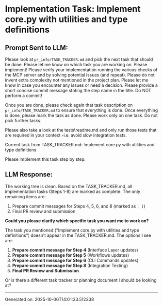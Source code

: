 # Implementation Task: Implement core.py with utilities and type definitions

## Prompt Sent to LLM:
Please look at `pr_info/TASK_TRACKER.md` and pick the next task that should be done.
Please let me know on which task you are working on.
Please implement!
Please verify your implementation running the various checks of the MCP server and by solving potential issues (and repeat).
Please do not invent extra complexity not mentioned in the project plan.
Please let me know in case you encounter any issues or need a decision.
Please provide a short concise commit message stating the step name in the title. Do NOT perform a commit!

Once you are done, please check again that task description on `pr_info/TASK_TRACKER.md` to ensure that everything is done.
Once everything is done, please mark the task as done.
Please work only on one task. Do not pick further tasks.

Please also take a look at the tests\readme.md and only run those tests that are required in your context -i.e. avoid slow integration tests.

Current task from TASK_TRACKER.md: Implement core.py with utilities and type definitions

Please implement this task step by step.

## LLM Response:
The working tree is clean. Based on the TASK_TRACKER.md, all implementation tasks (Steps 1-8) are marked as complete. The only remaining items are:

1. Prepare commit messages for Steps 4, 5, 6, and 8 (marked as `[ ]`)
2. Final PR review and submission

**Could you please clarify which specific task you want me to work on?**

The task you mentioned ("Implement core.py with utilities and type definitions") doesn't appear in the TASK_TRACKER.md. The options I see are:

1. **Prepare commit message for Step 4** (Interface Layer updates)
2. **Prepare commit message for Step 5** (Workflows updates)
3. **Prepare commit message for Step 6** (CLI Commands updates)
4. **Prepare commit message for Step 8** (Integration Testing)
5. **Final PR Review and Submission**

Or is there a different task tracker or planning document I should be looking at?

---
Generated on: 2025-10-06T14:01:33.512338